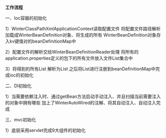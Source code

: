 **工作流程**

一、Ioc容器的初始化

1）WinterClassPathXmlApplicationContext读取配置文件
将配置文件路径解析加载成WinterBeanDefinition对象、将生成的所有
WinterBeanDefinition对象存入kv键值对的beanDefinitionMap中

2）配置文件的解析交给WinterBeanDefinitionReader处理
将所有的application.properties定义的包下的所有文件放入文件List集合中

3）将得到的所有List<String> 解析为List<WinterBeanDefinition>
之后将List<WinterBeanDefinition>进行注册到beanDefinitionMap中完成ioc的初始化

二、DI初始化

1）当需要依赖注入时、通过getBean方法启动手动注入、并且扫描当前需要注入的对象中拥有哪些
加上了WinterAutoWired的注解、将其自动注入、自动注入完成

三、mvc初始化

1）底层采用servlet完成9大组件的初始化